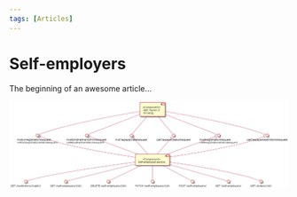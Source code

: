 ```yaml
---
tags: [Articles]
---
```


# Self-employers

The beginning of an awesome article...

![self-employer-components](../assets/images/self-employer-components.png)